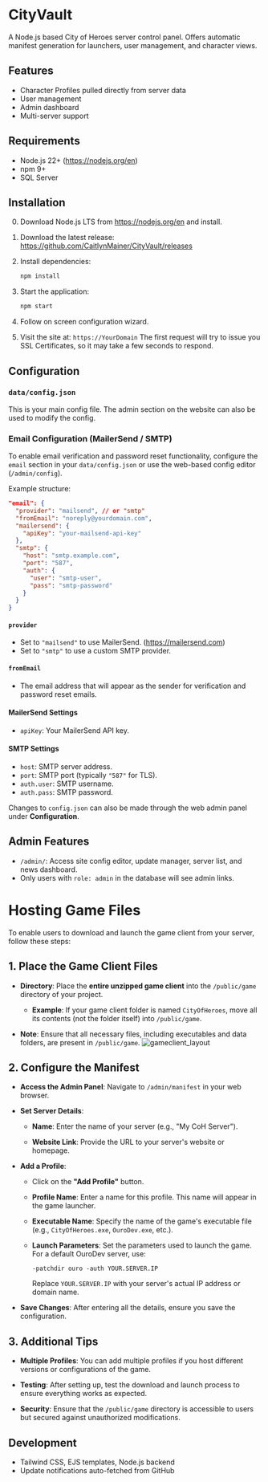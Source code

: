 # CityVault

A Node.js based City of Heroes server control panel.  Offers automatic manifest generation for launchers, user management, and character views.

## Features

- Character Profiles pulled directly from server data
- User management
- Admin dashboard
- Multi-server support

## Requirements

- Node.js 22+ (https://nodejs.org/en)
- npm 9+
- SQL Server

## Installation
0. Download Node.js LTS from https://nodejs.org/en and install.

1. Download the latest release: https://github.com/CaitlynMainer/CityVault/releases

2. Install dependencies:
   ```bash
   npm install
   ```

3. Start the application:
   ```bash
   npm start
   ```

4. Follow on screen configuration wizard.

5. Visit the site at: `https://YourDomain`
The first request will try to issue you SSL Certificates, so it may take a few seconds to respond.

## Configuration

### `data/config.json`

This is your main config file.
The admin section on the website can also be used to modify the config.


### Email Configuration (MailerSend / SMTP)

To enable email verification and password reset functionality, configure the `email` section in your `data/config.json` or use the web-based config editor (`/admin/config`).

Example structure:

```json
"email": {
  "provider": "mailsend", // or "smtp"
  "fromEmail": "noreply@yourdomain.com",
  "mailersend": {
    "apiKey": "your-mailsend-api-key"
  },
  "smtp": {
    "host": "smtp.example.com",
    "port": "587",
    "auth": {
      "user": "smtp-user",
      "pass": "smtp-password"
    }
  }
}
```

#### `provider`
- Set to `"mailsend"` to use MailerSend. (https://mailersend.com)
- Set to `"smtp"` to use a custom SMTP provider.

#### `fromEmail`
- The email address that will appear as the sender for verification and password reset emails.

#### MailerSend Settings
- `apiKey`: Your MailerSend API key.

#### SMTP Settings
- `host`: SMTP server address.
- `port`: SMTP port (typically `"587"` for TLS).
- `auth.user`: SMTP username.
- `auth.pass`: SMTP password.

Changes to `config.json` can also be made through the web admin panel under **Configuration**.

## Admin Features

- `/admin/`: Access site config editor, update manager, server list, and news dashboard.
- Only users with `role: admin` in the database will see admin links.


# Hosting Game Files

To enable users to download and launch the game client from your server, follow these steps:

## 1. Place the Game Client Files

- **Directory**: Place the **entire unzipped game client** into the `/public/game` directory of your project.

  - **Example**: If your game client folder is named `CityOfHeroes`, move all its contents (not the folder itself) into `/public/game`.

- **Note**: Ensure that all necessary files, including executables and data folders, are present in `/public/game`.
![gameclient_layout](https://caitlynmainer.github.io/CityVault/gameclient_layout.png)
## 2. Configure the Manifest

- **Access the Admin Panel**: Navigate to `/admin/manifest` in your web browser.

- **Set Server Details**:

  - **Name**: Enter the name of your server (e.g., "My CoH Server").

  - **Website Link**: Provide the URL to your server's website or homepage.

- **Add a Profile**:

  - Click on the **"Add Profile"** button.

  - **Profile Name**: Enter a name for this profile. This name will appear in the game launcher.

  - **Executable Name**: Specify the name of the game's executable file (e.g., `CityOfHeroes.exe`, `OuroDev.exe`, etc.).

  - **Launch Parameters**: Set the parameters used to launch the game. For a default OuroDev server, use:

    ```
    -patchdir ouro -auth YOUR.SERVER.IP
    ```

    Replace `YOUR.SERVER.IP` with your server's actual IP address or domain name.

- **Save Changes**: After entering all the details, ensure you save the configuration.

## 3. Additional Tips

- **Multiple Profiles**: You can add multiple profiles if you host different versions or configurations of the game.

- **Testing**: After setting up, test the download and launch process to ensure everything works as expected.

- **Security**: Ensure that the `/public/game` directory is accessible to users but secured against unauthorized modifications.



## Development

- Tailwind CSS, EJS templates, Node.js backend
- Update notifications auto-fetched from GitHub
